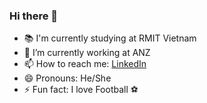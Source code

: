 ### Hi there 👋
- 📚 I'm currently studying at RMIT Vietnam
- 🔭 I’m currently working at ANZ
- 📫 How to reach me: [LinkedIn](https://www.linkedin.com/in/thach-ho/)
- 😄 Pronouns: He/She
- ⚡ Fun fact: I love Football ⚽️
